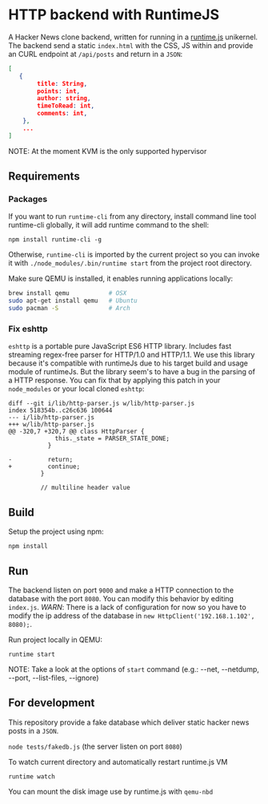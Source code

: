 # HTTP backend with RuntimeJS

A Hacker News clone backend, written for running in a [runtime.js](http://runtimejs.org/) unikernel.
The backend send a static `index.html` with the CSS, JS within and provide an CURL endpoint at `/api/posts` and return in a `JSON`:

```json
[
   {
        title: String,
        points: int,
        author: string,
        timeToRead: int,
        comments: int,
    },
	...
]
```

NOTE: At the moment KVM is the only supported hypervisor

## Requirements

### Packages

If you want to run `runtime-cli` from any directory, install command line tool runtime-cli globally, it will add runtime command to the shell:

`npm install runtime-cli -g`

Otherwise, `runtime-cli` is imported by the current project so you can invoke it with `./node_modules/.bin/runtime start` from the project root directory.

Make sure QEMU is installed, it enables running applications locally:

```bash
brew install qemu           # OSX
sudo apt-get install qemu   # Ubuntu
sudo pacman -S              # Arch
```

### Fix eshttp

`eshttp` is a portable pure JavaScript ES6 HTTP library. Includes fast streaming regex-free parser for HTTP/1.0 and HTTP/1.1.
We use this library because it's compatible with runtimeJs due to his target build and usage module of runtimeJs.
But the library seem's to have a bug in the parsing of a HTTP response. You can fix that by applying this patch in your `node_modules` or your local cloned `eshttp`:


```
diff --git i/lib/http-parser.js w/lib/http-parser.js
index 518354b..c26c636 100644
--- i/lib/http-parser.js
+++ w/lib/http-parser.js
@@ -320,7 +320,7 @@ class HttpParser {
             this._state = PARSER_STATE_DONE;
           }

-          return;
+          continue;
         }

         // multiline header value
```

## Build

Setup the project using npm:

`npm install`

## Run

The backend listen on port `9000` and make a HTTP connection to the database with the port `8080`.
You can modify this behavior by editing `index.js`.
*WARN*: There is a lack of configuration for now so you have to modify the ip address of the database in `new HttpClient('192.168.1.102', 8080);`.

Run project locally in QEMU:

`runtime start`

NOTE: Take a look at the options of `start` command (e.g.: --net, --netdump, --port, --list-files, --ignore)

## For development

This repository provide a fake database which deliver static hacker news posts in a `JSON`.

`node tests/fakedb.js` (the server listen on port `8080`)

To watch current directory and automatically restart runtime.js VM

`runtime watch`

You can mount the disk image use by runtime.js with `qemu-nbd`
